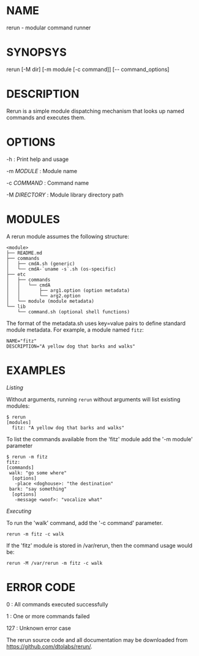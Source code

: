 # NAME

rerun - modular command runner

# SYNOPSYS

rerun [-M dir] [-m module [-c command]] [-- command_options]

# DESCRIPTION

Rerun is a simple module dispatching mechanism that looks up named
commands and executes them.

# OPTIONS

-h
: Print help and usage

-m *MODULE*
: Module name

-c *COMMAND*
: Command name

-M *DIRECTORY*
: Module library directory path

# MODULES

A rerun module assumes the following structure:

    <module>
    ├── README.md
    ├── commands
    │   ├── cmdA.sh (generic)
    │   └── cmdA-`uname -s`.sh (os-specific)
    ├── etc
    │   ├── commands
    │   │   └── cmdA
    │   │       ├── arg1.option (option metadata)
    │   │       └── arg2.option
    │   └── module (module metadata)
    └── lib
        └── command.sh (optional shell functions)

The format of the metadata.sh uses key=value pairs to define standard
module metadata. For example, a module named `fitz`:

    NAME="fitz"
    DESCRIPTION="A yellow dog that barks and walks"

# EXAMPLES

*Listing*

Without arguments, running `rerun` without arguments
will list existing modules:

    $ rerun
    [modules]
      fitz: "A yellow dog that barks and walks"

To list the commands available from the 'fitz' module add the '-m module' parameter

    $ rerun -m fitz
    fitz:
    [commands]
     walk: "go some where"
      [options]
       -place <doghouse>: "the destination"
     bark: "say something"
      [options]
       -message <woof>: "vocalize what"

*Executing*

To run the 'walk' command, add the '-c command' parameter.

    rerun -m fitz -c walk

If the 'fitz' module is stored in /var/rerun, then the command usage
would be:

    rerun -M /var/rerun -m fitz -c walk


# ERROR CODE

0
: All commands executed successfully

1
: One or more commands failed

127
: Unknown error case

The rerun source code and all documentation may be downloaded from
<https://github.com/dtolabs/rerun/>.
